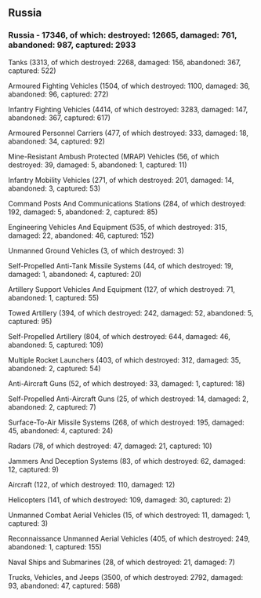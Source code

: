 
 
 ## Russia
 
 ### Russia - 17346, of which: destroyed: 12665, damaged: 761, abandoned: 987, captured: 2933

 

 

 Tanks (3313, of which destroyed: 2268, damaged: 156, abandoned: 367, captured: 522)

 Armoured Fighting Vehicles (1504, of which destroyed: 1100, damaged: 36, abandoned: 96, captured: 272)

 Infantry Fighting Vehicles (4414, of which destroyed: 3283, damaged: 147, abandoned: 367, captured: 617)

 Armoured Personnel Carriers (477, of which destroyed: 333, damaged: 18, abandoned: 34, captured: 92)

 Mine-Resistant Ambush Protected (MRAP) Vehicles (56, of which destroyed: 39, damaged: 5, abandoned: 1, captured: 11)

 Infantry Mobility Vehicles (271, of which destroyed: 201, damaged: 14, abandoned: 3, captured: 53)

 Command Posts And Communications Stations (284, of which destroyed: 192, damaged: 5, abandoned: 2, captured: 85)

 Engineering Vehicles And Equipment (535, of which destroyed: 315, damaged: 22, abandoned: 46, captured: 152)

 Unmanned Ground Vehicles (3, of which destroyed: 3)

 Self-Propelled Anti-Tank Missile Systems (44, of which destroyed: 19, damaged: 1, abandoned: 4, captured: 20)

 Artillery Support Vehicles And Equipment (127, of which destroyed: 71, abandoned: 1, captured: 55)

 Towed Artillery (394, of which destroyed: 242, damaged: 52, abandoned: 5, captured: 95)

 Self-Propelled Artillery (804, of which destroyed: 644, damaged: 46, abandoned: 5, captured: 109)

 Multiple Rocket Launchers (403, of which destroyed: 312, damaged: 35, abandoned: 2, captured: 54)

 Anti-Aircraft Guns (52, of which destroyed: 33, damaged: 1, captured: 18)

 Self-Propelled Anti-Aircraft Guns (25, of which destroyed: 14, damaged: 2, abandoned: 2, captured: 7)

 Surface-To-Air Missile Systems (268, of which destroyed: 195, damaged: 45, abandoned: 4, captured: 24)

 Radars (78, of which destroyed: 47, damaged: 21, captured: 10)

 Jammers And Deception Systems (83, of which destroyed: 62, damaged: 12, captured: 9)

 Aircraft (122, of which destroyed: 110, damaged: 12)

 Helicopters (141, of which destroyed: 109, damaged: 30, captured: 2)

 Unmanned Combat Aerial Vehicles (15, of which destroyed: 11, damaged: 1, captured: 3)

 Reconnaissance Unmanned Aerial Vehicles (405, of which destroyed: 249, abandoned: 1, captured: 155)

 Naval Ships and Submarines (28, of which destroyed: 21, damaged: 7)

 Trucks, Vehicles, and Jeeps (3500, of which destroyed: 2792, damaged: 93, abandoned: 47, captured: 568)

